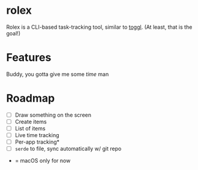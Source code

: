 


# rolex

Rolex is a CLI-based task-tracking tool, similar to [toggl](https://toggl.com/). (At least, that is the goal!)

# Features

Buddy, you gotta give me some _time_ man

# Roadmap
- [ ] Draw something on the screen
- [ ] Create items
- [ ] List of items
- [ ] Live time tracking
- [ ] Per-app tracking*
- [ ] `serde` to file, sync automatically w/ git repo

* = macOS only for now
